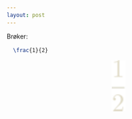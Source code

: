 ```yaml
---
layout: post
---
```


Brøker:

~~~ LaTex
  \frac{1}{2}
~~~
<div align="center">
  <img src="g19.svg" width="30"/>
</div>
